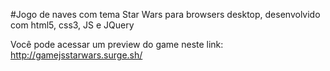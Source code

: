 #Jogo de naves com tema Star Wars para browsers desktop, desenvolvido com html5, css3, JS e JQuery

Você pode acessar um preview do game neste link: http://gamejsstarwars.surge.sh/


